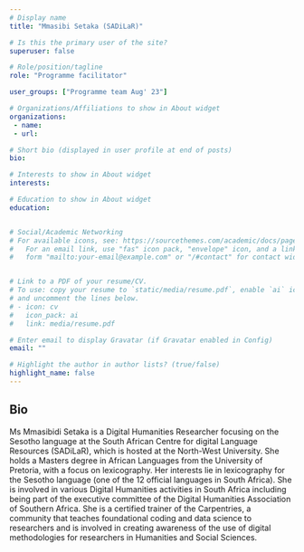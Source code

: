 ```yaml
---
# Display name
title: "Mmasibi Setaka (SADiLaR)"

# Is this the primary user of the site?
superuser: false

# Role/position/tagline
role: "Programme facilitator"

user_groups: ["Programme team Aug' 23"]

# Organizations/Affiliations to show in About widget
organizations:
 - name: 
 - url: 

# Short bio (displayed in user profile at end of posts)
bio: 

# Interests to show in About widget
interests: 

# Education to show in About widget
education:


# Social/Academic Networking
# For available icons, see: https://sourcethemes.com/academic/docs/page-builder/#icons
#   For an email link, use "fas" icon pack, "envelope" icon, and a link in the
#   form "mailto:your-email@example.com" or "/#contact" for contact widget.


# Link to a PDF of your resume/CV.
# To use: copy your resume to `static/media/resume.pdf`, enable `ai` icons in `params.toml`, 
# and uncomment the lines below.
# - icon: cv
#   icon_pack: ai
#   link: media/resume.pdf

# Enter email to display Gravatar (if Gravatar enabled in Config)
email: ""

# Highlight the author in author lists? (true/false)
highlight_name: false
---
```


## Bio

Ms Mmasibidi Setaka is a Digital Humanities Researcher focusing on the Sesotho language at the South African Centre for digital Language Resources (SADiLaR), which is hosted at the North-West University. She holds a Masters degree in African Languages from the University of Pretoria, with a focus on lexicography. Her interests lie in lexicography for the Sesotho language (one of the 12 official languages in South Africa). She is involved in various Digital Humanities activities in South Africa including being part of the executive committee of the Digital Humanities Association of Southern Africa. She is a certified trainer of the Carpentries, a community that teaches foundational coding and data science to researchers and is involved in creating awareness of the use of digital methodologies for researchers in Humanities and Social Sciences.



